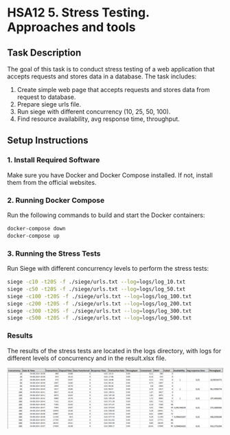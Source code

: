 # HSA12 5. Stress Testing. Approaches and tools

## Task Description

The goal of this task is to conduct stress testing of a web application that accepts requests and stores data in a database. The task includes:

1. Create simple web page that accepts requests and stores data from request to database.
2. Prepare siege urls file.
3. Run siege with different concurrency (10, 25, 50, 100).
4. Find resource availability, avg response time, throughput.

## Setup Instructions

### 1. Install Required Software

Make sure you have Docker and Docker Compose installed. If not, install them from the official websites.

### 2. Running Docker Compose

Run the following commands to build and start the Docker containers:

```bash
docker-compose down
docker-compose up
```

### 3. Running the Stress Tests
Run Siege with different concurrency levels to perform the stress tests:

```bash
siege -c10 -t20S -f ./siege/urls.txt --log=logs/log_10.txt
siege -c50 -t20S -f ./siege/urls.txt --log=logs/log_50.txt
siege -c100 -t20S -f ./siege/urls.txt --log=logs/log_100.txt
siege -c200 -t20S -f ./siege/urls.txt --log=logs/log_200.txt
siege -c300 -t20S -f ./siege/urls.txt --log=logs/log_300.txt
siege -c500 -t20S -f ./siege/urls.txt --log=logs/log_500.txt
```

### Results
The results of the stress tests are located in the logs directory, with logs for different levels of concurrency and in the result.xlsx file.

![image](result.png)
